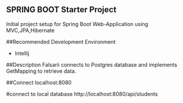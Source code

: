 ## SPRING BOOT Starter Project
Initial project setup for Spring Boot Web-Application using MVC,JPA,Hibernate

##Recommended Development Environment
- Intellij

##Description
Falsarii connects to Postgres database and implements GetMapping to retrieve data.

##Connect
localhost:8080

#connect to local database
http://localhost:8080/api/students

